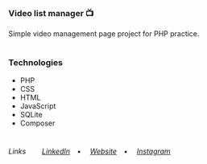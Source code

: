 <h3>Video list manager 📺</h3>
<p>Simple video management page project for PHP practice.</p>

#
<h3>Technologies</h3>
<ul>
  <li>PHP</li>
  <li>CSS</li>
  <li>HTML</li>
  <li>JavaScript</li>
  <li>SQLite</li>
  <li>Composer</li>
</ul>
 
#
<h6>Links&ensp;&ensp;&ensp;&ensp;
<a href="https://linkedin.com/in/victorlbueno/" target="_blank">LinkedIn</a>&ensp;&ensp;•&ensp;&ensp;
<a href="https://victor.com.de/" target="_blank">Website</a>&ensp;&ensp;•&ensp;&ensp;
<a href="https://instagram.com/victorlbueno" target="_blank">Instagram</a></h6>
